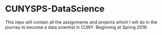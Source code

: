 # CUNYSPS-DataScience

This repo will contain all the assignments and projects which I will do in the journey to become a data scientist in CUNY.
Beginning at Spring 2019.